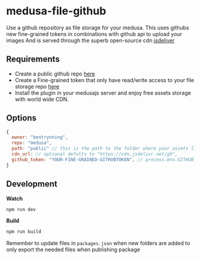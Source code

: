 # medusa-file-github

Use a github repository as file storage for your medusa.
This uses githubs new fine-grained tokens in combinations with github api to upload your images
And is served through the superb open-source cdn [jsdeliver](https://www.jsdelivr.com/)

## Requirements
- Create a public github repo [here](https://github.com/new)
- Create a Fine-grained token that only have read/write access to your file storage repo [here](https://github.com/settings/personal-access-tokens/new)
- Install the plugin in your medusajs server and enjoy free assets storage with world wide CDN.

## Options

```js
{
  owner: "bentrynning",
  repo: "medusa",
  path: "public" // this is the path to the folder where your assets live
  cdn_url: // optional defults to "https://cdn.jsdelivr.net/gh",
  github_token: "YOUR-FINE-GRAINED-GITHUBTOKEN", // process.env.GITHUB_TOKEN
}
```

## Development
**Watch**
```js
npm run dev
```
**Build** 
```js
npm run build
```

Remember to update files in `packages.json` when new folders are added to only export the needed files when publishing package
